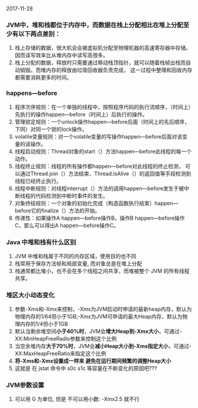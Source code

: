 2017-11-28

### JVM中，堆和栈都位于内存中，而数据在栈上分配相比在堆上分配至少有以下两点差别：
1. 栈上存储的数据，很大机会会被虚拟机分配至物理机器的高速寄存器中存储。因而读写效率比从堆内存中读写高很多。
2. 栈上分配的数据，释放时只需要通过移动栈顶指针，就可以随着栈帧出栈而自动销毁。而堆内存的释放由垃圾回收器负责完成，
		这一过程中整理和回收内存都需要消耗更多的时间。
		
### happens—before		 
1. 程序次序规则：在一个单独的线程中，按照程序代码的执行流顺序，（时间上）先执行的操作happen—before（时间上）后执行的操作。
2. 管理锁定规则：一个unlock操作happen—before后面（时间上的先后顺序，下同）对同一个锁的lock操作。
3. volatile变量规则：对一个volatile变量的写操作happen—before后面对该变量的读操作。
4. 线程启动规则：Thread对象的start（）方法happen—before此线程的每一个动作。
5. 线程终止规则：线程的所有操作都happen—before对此线程的终止检测，
     可以通过Thread.join（）方法结束、Thread.isAlive（）的返回值等手段检测到线程已经终止执行。
6. 线程中断规则：对线程interrupt（）方法的调用happen—before发生于被中断线程的代码检测到中断时事件的发生。
7. 对象终结规则：一个对象的初始化完成（构造函数执行结束）happen—before它的finalize（）方法的开始。
8. 传递性：如果操作A happen—before操作B，操作B happen—before操作C，那么可以得出A happen—before操作C。

### Java 中堆和栈有什么区别
1. JVM 中堆和栈属于不同的内存区域，使用目的也不同
2. 栈常用于保存方法帧和局部变量, 而对象总是在堆上分配
3. 栈通常都比堆小，也不会在多个线程之间共享，而堆被整个 JVM 的所有线程共享。

### 堆区大小动态变化
1. 参数-Xms和-Xmx来控制，-Xms为JVM启动时申请的最新heap内存，默认为物理内存的1/64但小于1GB;-Xmx为JVM可申请的最大Heap内存，默认为物理内存的1/4但小于1GB
2. 默认当剩余堆空间**小于40%时**，JVM会**增大Heap到-Xmx大小**，可通过-XX:MinHeapFreeRadio参数来控制这个比例
3. 当空余堆内存**大于70%时**，JVM会**减小Heap大小到-Xms指定大小**，可通过-XX:MaxHeapFreeRatio来指定这个比例
4. **将-Xms和-Xmx设置成一样来 避免在运行期间频繁的调整Heap大小**
5. 这就是 在 jstat 命令中 s0c s1c 等容量在不断变化的原因吧???

### JVM参数设置
1. 可以用 G 为单位, 但是 不可以用小数: -Xmx2.5 就不行